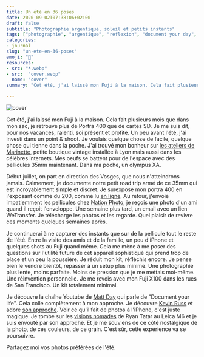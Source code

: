```yaml
---
title: Un été en 36 poses
date: 2020-09-02T07:38:06+02:00
draft: false
subtitle: "Photographie argentique, soleil et petits instants"
tags: ["photographie", "argentique", "reflexion", "document your day", "lent", "35mm", "film"]
categories:
- journal
slug: "un-ete-en-36-poses"
emoji: "📸"
resources:
- src: "*.webp"
- src:  "cover.webp"
  name: "cover"
summary: "Cet été, j'ai laissé mon Fuji à la maison. Cela fait plusieurs mois que dans mon sac, je retrouve plus de Portra 400 que de cartes SD. Je me suis dit, pour nos vacances, ralenti, soi présent et profite."

---
```



![cover](cover)


Cet été, j'ai laissé mon Fuji à la maison. Cela fait plusieurs mois que dans mon sac, je retrouve plus de Portra 400 que de cartes SD. Je me suis dit, pour nos vacances, ralenti, soi présent et profite. Un peu avant l'été, j'ai investi dans un point & shoot. Je voulais quelque chose de facile, quelque chose qui tienne dans la poche. J'ai trouvé mon bonheur sur [les ateliers de Marinette](https://www.ateliers-marinette.fr/fr/photographie/appareils-argentiques/), petite boutique vintage installée à Lyon mais aussi dans les célèbres internets. Mes oeufs se battent pour de l'espace avec des pellicules 35mm maintenant. Dans ma poche, un olympus XA.

Début juillet, on part en direction des Vosges, que nous n'atteindrons jamais. Calmement, je documente notre petit road trip armé de ce 35mm qui est incroyablement simple et discret. Je surexpose mon portra 400 en l'exposant comme du 200, comme lu [en ligne](https://huckberry.com/journal/posts/beginner-guide-to-film-photography). Au retour, j'envoie impatiemment les pellicules chez [Nation Photo](https://nationphoto.com), je reçois une photo d'un ami quand il reçoit l'enveloppe. Une semaine plus tard, un email avec un lien WeTransfer. Je télécharge les photos et les regarde. Quel plaisir de revivre ces moments quelques semaines après.

Je continuerai à ne capturer des instants que sur de la pellicule tout le reste de l'été. Entre la visite des amis et de la famille, un peu d'iPhone et quelques shots au Fuji quand même. Cela me mène à me poser des questions sur l'utilité future de cet appareil sophistiqué qui prend trop de place et un peu la poussière. Je réduit mon kit, réfléchis encore. Je pense bien le vendre bientôt, repasser à un setup plus minime. Une photographie plus lente, moins parfaite. Moins de pression que je me mettais moi-même. Une réinvention personnelle. Je me revois avec mon Fuji X100 dans les rues de San Francisco. Un kit totalement minimal.

Je découvre la chaîne Youtube de [Matt Day](https://www.mattdayphoto.com) qui parle de "Document your life". Cela colle complètement à mon approche. Je découvre [Kevin Russ](https://www.kevinruss.com/) et adore [son approche](https://www.skillshare.com/classes/Photo-Storytelling-On-the-Road-with-Kevin-Russ/361560802/projects). Voir ce qu'il fait de photos à l'iPhone, c'est juste magique. Je tombe sur les [visions nomades](https://www.ryantatar.com/leica-strayvibrations) de Ryan Tatar au Leica M6 et je suis envouté par son approche. Et je me souviens de ce côté nostalgique de la photo, de ces couleurs, de ce grain. C'est sûr, cette expérience va se poursuivre.

Partagez moi vos photos préférées de l'été.

